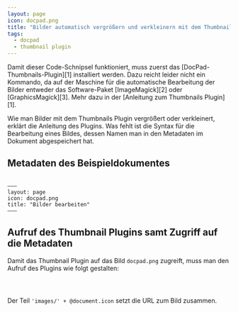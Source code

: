 ```yaml
---
layout: page
icon: docpad.png
title: "Bilder automatisch vergrößern und verkleinern mit dem Thumbnail Plugin"
tags:
  - docpad
  - thumbnail plugin
---
```

<div class="alert-box alert radius">
<p>Damit dieser Code-Schnipsel funktioniert, muss zuerst das [DocPad-Thumbnails-Plugin][1] installiert werden. Dazu reicht leider nicht ein Kommando, da auf der Maschine für die automatische Bearbeitung der Bilder entweder das Software-Paket [ImageMagick][2] oder [GraphicsMagick][3]. Mehr dazu in der [Anleitung zum Thumbnails Plugin][1].</p>
</div>

Wie man Bilder mit dem Thumbnails Plugin vergrößert oder verkleinert, erklärt die Anleitung des Plugins. Was fehlt ist die Syntax für die Bearbeitung eines Bildes, dessen Namen man in den Metadaten im Dokument abgespeichert hat.

## Metadaten des Beispieldokumentes

<pre><code class="lang-html">
&ndash;&ndash;&ndash;
layout: page
icon: docpad.png
title: "Bilder bearbeiten"
&ndash;&ndash;&ndash;
</code></pre>

## Aufruf des Thumbnail Plugins samt Zugriff auf die Metadaten

Damit das Thumbnail Plugin auf das Bild `docpad.png` zugreift, muss man den Aufruf des Plugins wie folgt gestalten: 

<pre><code class="lang-ruby">
<img style="margin: 0px 0 0 0px;" src="<%= @getThumbnail('images/' + @document.icon,  { w: 100, h: 100 }) %>" alt=""> 
</code></pre>

Der Teil `'images/' + @document.icon` setzt die URL zum Bild zusammen.


 [1]: https://github.com/rantecki/docpad-plugin-thumbnails
 [2]: http://www.imagemagick.org/script/index.php
 [3]: http://www.graphicsmagick.org/